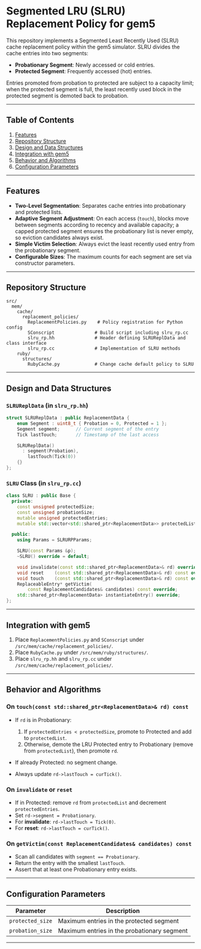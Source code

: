 # Segmented LRU (SLRU) Replacement Policy for gem5

This repository implements a Segmented Least Recently Used (SLRU) cache replacement policy within the gem5 simulator. SLRU divides the cache entries into two segments:

* **Probationary Segment**: Newly accessed or cold entries.
* **Protected Segment**: Frequently accessed (hot) entries.

Entries promoted from probation to protected are subject to a capacity limit; when the protected segment is full, the least recently used block in the protected segment is demoted back to probation.

---

## Table of Contents

1. [Features](#features)
2. [Repository Structure](#repository-structure)
3. [Design and Data Structures](#design-and-data-structures)
4. [Integration with gem5](#integration-with-gem5)
5. [Behavior and Algorithms](#behavior-and-algorithms)
6. [Configuration Parameters](#configuration-parameters)

---

## Features

* **Two-Level Segmentation**: Separates cache entries into probationary and protected lists.
* **Adaptive Segment Adjustment**: On each access (`touch`), blocks move between segments according to recency and available capacity; a capped protected segment ensures the probationary list is never empty, so eviction candidates always exist.
* **Simple Victim Selection**: Always evict the least recently used entry from the probationary segment.
* **Configurable Sizes**: The maximum counts for each segment are set via constructor parameters.

---

## Repository Structure

```plaintext
src/
  mem/
    cache/
      replacement_policies/
        ReplacementPolicies.py    # Policy registration for Python config
        SConscript               # Build script including slru_rp.cc
        slru_rp.hh               # Header defining SLRUReplData and class interface
        slru_rp.cc               # Implementation of SLRU methods
    ruby/
      structures/
        RubyCache.py             # Change cache default policy to SLRU
```

---

## Design and Data Structures

### `SLRUReplData` (in `slru_rp.hh`)

```cpp
struct SLRUReplData : public ReplacementData {
    enum Segment : uint8_t { Probation = 0, Protected = 1 };
    Segment segment;      // Current segment of the entry
    Tick lastTouch;       // Timestamp of the last access

    SLRUReplData()
      : segment(Probation),
        lastTouch(Tick(0))
    {}
};
```

### `SLRU` Class (in `slru_rp.cc`)

```cpp
class SLRU : public Base {
  private:
    const unsigned protectedSize;
    const unsigned probationSize;
    mutable unsigned protectedEntries;
    mutable std::vector<std::shared_ptr<ReplacementData>> protectedList;

  public:
    using Params = SLRURPParams;

    SLRU(const Params &p);
    ~SLRU() override = default;

    void invalidate(const std::shared_ptr<ReplacementData>& rd) override;
    void reset    (const std::shared_ptr<ReplacementData>& rd) const override;
    void touch    (const std::shared_ptr<ReplacementData>& rd) const override;
    ReplaceableEntry* getVictim(
        const ReplacementCandidates& candidates) const override;
    std::shared_ptr<ReplacementData> instantiateEntry() override;
};
```

---

## Integration with gem5

1. Place `ReplacementPolicies.py` and `SConscript` under `/src/mem/cache/replacement_policies/`.
2. Place `RubyCache.py` under `/src/mem/ruby/structures/`.
3. Place `slru_rp.hh` and `slru_rp.cc` under `/src/mem/cache/replacement_policies/`.

---

## Behavior and Algorithms

### On `touch(const std::shared_ptr<ReplacementData>& rd) const`

* If `rd` is in Probationary:

  1. If `protectedEntries < protectedSize`, promote to Protected and add to `protectedList`.
  2. Otherwise, demote the LRU Protected entry to Probationary (remove from `protectedList`), then promote `rd`.
* If already Protected: no segment change.
* Always update `rd->lastTouch = curTick()`.

### On `invalidate` or `reset`

* If in Protected: remove `rd` from `protectedList` and decrement `protectedEntries`.
* Set `rd->segment = Probationary`.
* For **invalidate**: `rd->lastTouch = Tick(0)`.
* For **reset**: `rd->lastTouch = curTick()`.

### On `getVictim(const ReplacementCandidates& candidates) const`

* Scan all candidates with `segment == Probationary`.
* Return the entry with the smallest `lastTouch`.
* Assert that at least one Probationary entry exists.

---

## Configuration Parameters

| Parameter        | Description                                 |
| ---------------- | ------------------------------------------- |
| `protected_size` | Maximum entries in the protected segment    |
| `probation_size` | Maximum entries in the probationary segment |

---

